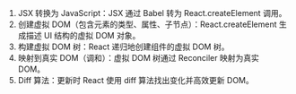 1. JSX 转换为 JavaScript：JSX 通过 Babel 转为 React.createElement 调用。
2. 创建虚拟 DOM（包含元素的类型、属性、子节点）：React.createElement 生成描述 UI 结构的虚拟 DOM 对象。
3. 构建虚拟 DOM 树：React 递归地创建组件的虚拟 DOM 树。
4. 映射到真实 DOM（调和）：虚拟 DOM 树通过 Reconciler 映射为真实 DOM。
5. Diff 算法：更新时 React 使用 diff 算法找出变化并高效更新 DOM。